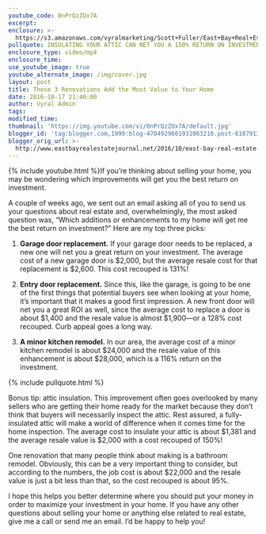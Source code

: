 ```yaml
---
youtube_code: 0nPrQzZUx7A
excerpt:
enclosure: >-
  https://s3.amazonaws.com/vyralmarketing/Scott+Fuller/East+Bay+Real+Estate+Agent-+3+Home+Improvements+That+Add+the+Most+Value+(1).mp4
pullquote: INSULATING YOUR ATTIC CAN NET YOU A 150% RETURN ON INVESTMENT.
enclosure_type: video/mp4
enclosure_time:
use_youtube_image: true
youtube_alternate_image: /img/cover.jpg
layout: post
title: These 3 Renovations Add the Most Value to Your Home
date: 2016-10-17 21:40:00
author: Vyral Admin
tags:
modified_time:
thumbnail: 'https://img.youtube.com/vi/0nPrQzZUx7A/default.jpg'
blogger_id: 'tag:blogger.com,1999:blog-4704929661931063210.post-6187913951297225439'
blogger_orig_url: >-
  http://www.eastbayrealestatejournal.net/2016/10/east-bay-real-estate-agent-3-home.html
---
```



{% include youtube.html %}If you’re thinking about selling your home, you may be wondering which improvements will get you the best return on investment.

A couple of weeks ago, we sent out an email asking all of you to send us your questions about real estate and, overwhelmingly, the most asked question was, “Which additions or enhancements to my home will get me the best return on investment?” Here are my top three picks:

1. **Garage door replacement.** If your garage door needs to be replaced, a new one will net you a great return on your investment. The average cost of a new garage door is $2,000, but the average resale cost for that replacement is $2,600. This cost recouped is 131%!

2. **Entry door replacement.** Since this, like the garage, is going to be one of the first things that potential buyers see when looking at your home, it’s important that it makes a good first impression. A new front door will net you a great ROI as well, since the average cost to replace a door is about $1,400 and the resale value is almost $1,900—or a 128% cost recouped. Curb appeal goes a long way.

3. **A minor kitchen remodel.** In our area, the average cost of a minor kitchen remodel is about $24,000 and the resale value of this enhancement is about $28,000, which is a 116% return on the investment.

{% include pullquote.html %}

Bonus tip: attic insulation. This improvement often goes overlooked by many sellers who are getting their home ready for the market because they don’t think that buyers will necessarily inspect the attic. Rest assured, a fully-insulated attic will make a world of difference when it comes time for the home inspection. The average cost to insulate your attic is about $1,381 and the average resale value is $2,000 with a cost recouped of 150%!

One renovation that many people think about making is a bathroom remodel. Obviously, this can be a very important thing to consider, but according to the numbers, the job cost is about $22,000 and the resale value is just a bit less than that, so the cost recouped is about 95%.

I hope this helps you better determine where you should put your money in order to maximize your investment in your home. If you have any other questions about selling your home or anything else related to real estate, give me a call or send me an email. I’d be happy to help you!
